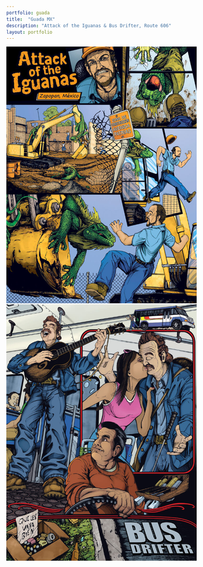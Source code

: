 ```yaml
---
portfolio: guada
title:  "Guada MX"
description: "Attack of the Iguanas & Bus Drifter, Route 606"
layout: portfolio
---
```

<div class="row">
    <div class="col-md-6">
    <img src="../../images/guada1.jpg" class="img-fluid"/>
    </div>
    <div class="col-md-6">
    <img src="../../images/guada2.jpg" class="img-fluid"/>
    </div>
</div>
